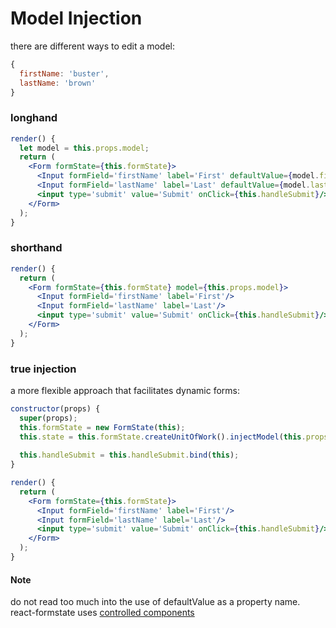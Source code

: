 # Model Injection

there are different ways to edit a model:

```jsx
{
  firstName: 'buster',
  lastName: 'brown'
}
```

### longhand

```jsx
render() {
  let model = this.props.model;
  return (
    <Form formState={this.formState}>
      <Input formField='firstName' label='First' defaultValue={model.firstName}/>
      <Input formField='lastName' label='Last' defaultValue={model.lastName}/>
      <input type='submit' value='Submit' onClick={this.handleSubmit}/>
    </Form>
  );
}
```

### shorthand

```jsx
render() {
  return (
    <Form formState={this.formState} model={this.props.model}>
      <Input formField='firstName' label='First'/>
      <Input formField='lastName' label='Last'/>
      <input type='submit' value='Submit' onClick={this.handleSubmit}/>
    </Form>
  );
}
```

### true injection

a more flexible approach that facilitates dynamic forms:

```jsx
constructor(props) {
  super(props);
  this.formState = new FormState(this);
  this.state = this.formState.createUnitOfWork().injectModel(this.props.model);
  
  this.handleSubmit = this.handleSubmit.bind(this);
}

render() {
  return (
    <Form formState={this.formState}>
      <Input formField='firstName' label='First'/>
      <Input formField='lastName' label='Last'/>
      <input type='submit' value='Submit' onClick={this.handleSubmit}/>
    </Form>
  );
}
```

#### Note

do not read too much into the use of defaultValue as a property name. react-formstate uses [controlled components](https://facebook.github.io/react/docs/forms.html#controlled-components)
